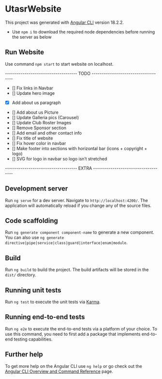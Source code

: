 # UtasrWebsite

This project was generated with [Angular CLI](https://github.com/angular/angular-cli) version 18.2.2.

* Use `npm i` to download the required node dependencies before running the server as below

## Run Website

Use command `npm start` to start website on localhost.

------------------------------------- TODO -------------------------------------

- [] Fix links in Navbar
- [] Update hero image
- [X] Add about us paragraph
- [] Add about us Picture
- [] Update Galleria pics (Carousel)
- [] Update Club Roster Images
- [] Remove Sponsor section
- [] Add email and other contact info
- [] Fix title of website
- [] Fix hover color in navbar
- [] Make footer into sections with horizontal bar (icons + copyright + logo)
- [] SVG for logo in navbar so logo isn’t stretched

------------------------------------- EXTRA -------------------------------------
## Development server

Run `ng serve` for a dev server. Navigate to `http://localhost:4200/`. The application will automatically reload if you change any of the source files.

## Code scaffolding

Run `ng generate component component-name` to generate a new component. You can also use `ng generate directive|pipe|service|class|guard|interface|enum|module`.

## Build

Run `ng build` to build the project. The build artifacts will be stored in the `dist/` directory.

## Running unit tests

Run `ng test` to execute the unit tests via [Karma](https://karma-runner.github.io).

## Running end-to-end tests

Run `ng e2e` to execute the end-to-end tests via a platform of your choice. To use this command, you need to first add a package that implements end-to-end testing capabilities.

## Further help

To get more help on the Angular CLI use `ng help` or go check out the [Angular CLI Overview and Command Reference](https://angular.dev/tools/cli) page.
